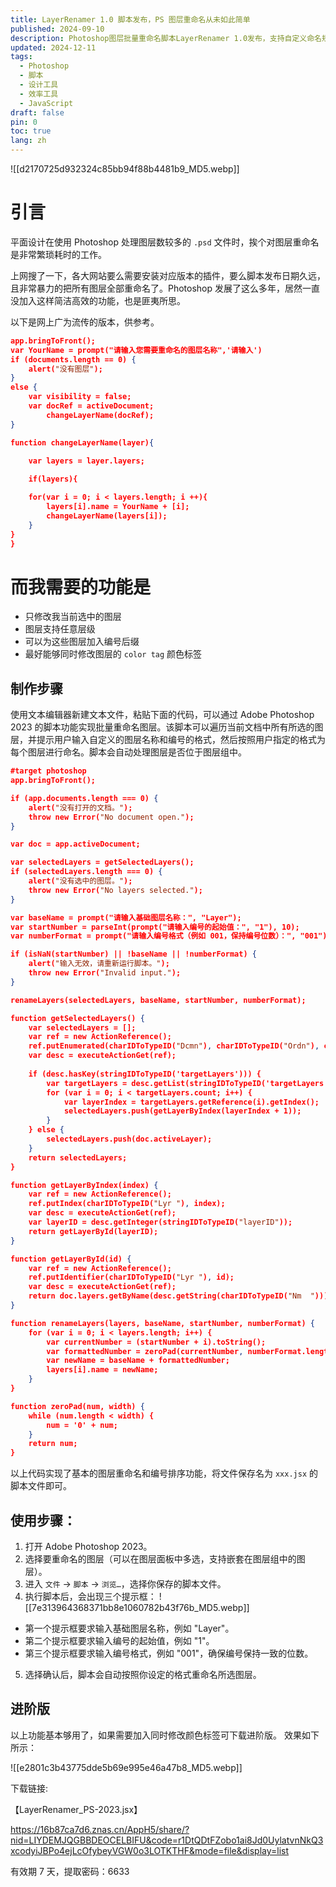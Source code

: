 ```yaml
---
title: LayerRenamer 1.0 脚本发布，PS 图层重命名从未如此简单
published: 2024-09-10
description: Photoshop图层批量重命名脚本LayerRenamer 1.0发布，支持自定义命名规则和编号格式，提升设计工作效率
updated: 2024-12-11
tags:
  - Photoshop
  - 脚本
  - 设计工具
  - 效率工具
  - JavaScript
draft: false
pin: 0
toc: true
lang: zh
---
```


![[d2170725d932324c85bb94f88b4481b9_MD5.webp]]

# 引言

平面设计在使用 Photoshop 处理图层数较多的 `.psd` 文件时，挨个对图层重命名是非常繁琐耗时的工作。

上网搜了一下，各大网站要么需要安装对应版本的插件，要么脚本发布日期久远，且非常暴力的把所有图层全部重命名了。Photoshop 发展了这么多年，居然一直没加入这样简洁高效的功能，也是匪夷所思。

以下是网上广为流传的版本，供参考。

```json
app.bringToFront();
var YourName = prompt("请输入您需要重命名的图层名称",'请输入')
if (documents.length == 0) {
    alert("没有图层");
}
else {
    var visibility = false; 
    var docRef = activeDocument;     
        changeLayerName(docRef);
}

function changeLayerName(layer){
    
    var layers = layer.layers;

    if(layers){

    for(var i = 0; i < layers.length; i ++){
        layers[i].name = YourName + [i];
        changeLayerName(layers[i]);
    }
}
}

```

# 而我需要的功能是

- 只修改我当前选中的图层
- 图层支持任意层级
- 可以为这些图层加入编号后缀
- 最好能够同时修改图层的 `color tag` 颜色标签

## 制作步骤

使用文本编辑器新建文本文件，粘贴下面的代码，可以通过 Adobe Photoshop 2023 的脚本功能实现批量重命名图层。该脚本可以遍历当前文档中所有所选的图层，并提示用户输入自定义的图层名称和编号的格式，然后按照用户指定的格式为每个图层进行命名。脚本会自动处理图层是否位于图层组中。

```json
#target photoshop
app.bringToFront();

if (app.documents.length === 0) {
    alert("没有打开的文档。");
    throw new Error("No document open.");
}

var doc = app.activeDocument;

var selectedLayers = getSelectedLayers();
if (selectedLayers.length === 0) {
    alert("没有选中的图层。");
    throw new Error("No layers selected.");
}

var baseName = prompt("请输入基础图层名称：", "Layer");
var startNumber = parseInt(prompt("请输入编号的起始值：", "1"), 10);
var numberFormat = prompt("请输入编号格式（例如 001，保持编号位数）：", "001");

if (isNaN(startNumber) || !baseName || !numberFormat) {
    alert("输入无效，请重新运行脚本。");
    throw new Error("Invalid input.");
}

renameLayers(selectedLayers, baseName, startNumber, numberFormat);

function getSelectedLayers() {
    var selectedLayers = [];
    var ref = new ActionReference();
    ref.putEnumerated(charIDToTypeID("Dcmn"), charIDToTypeID("Ordn"), charIDToTypeID("Trgt"));
    var desc = executeActionGet(ref);
    
    if (desc.hasKey(stringIDToTypeID('targetLayers'))) {
        var targetLayers = desc.getList(stringIDToTypeID('targetLayers'));
        for (var i = 0; i < targetLayers.count; i++) {
            var layerIndex = targetLayers.getReference(i).getIndex();
            selectedLayers.push(getLayerByIndex(layerIndex + 1)); 
        }
    } else {
        selectedLayers.push(doc.activeLayer);
    }
    return selectedLayers;
}

function getLayerByIndex(index) {
    var ref = new ActionReference();
    ref.putIndex(charIDToTypeID("Lyr "), index);
    var desc = executeActionGet(ref);
    var layerID = desc.getInteger(stringIDToTypeID("layerID"));
    return getLayerById(layerID);
}

function getLayerById(id) {
    var ref = new ActionReference();
    ref.putIdentifier(charIDToTypeID("Lyr "), id);
    var desc = executeActionGet(ref);
    return doc.layers.getByName(desc.getString(charIDToTypeID("Nm  ")));
}

function renameLayers(layers, baseName, startNumber, numberFormat) {
    for (var i = 0; i < layers.length; i++) {
        var currentNumber = (startNumber + i).toString();
        var formattedNumber = zeroPad(currentNumber, numberFormat.length);
        var newName = baseName + formattedNumber;
        layers[i].name = newName;
    }
}

function zeroPad(num, width) {
    while (num.length < width) {
        num = '0' + num;
    }
    return num;
}


```

以上代码实现了基本的图层重命名和编号排序功能，将文件保存名为 `xxx.jsx` 的脚本文件即可。

## 使用步骤：

1. 打开 Adobe Photoshop 2023。
2. 选择要重命名的图层（可以在图层面板中多选，支持嵌套在图层组中的图层）。
3. 进入 `文件` -> `脚本` -> `浏览…`，选择你保存的脚本文件。
4. 执行脚本后，会出现三个提示框：
![[7e313964368371bb8e1060782b43f76b_MD5.webp]]
  - 第一个提示框要求输入基础图层名称，例如 "Layer"。
  - 第二个提示框要求输入编号的起始值，例如 "1"。
  - 第三个提示框要求输入编号格式，例如 "001"，确保编号保持一致的位数。
5. 选择确认后，脚本会自动按照你设定的格式重命名所选图层。

## 进阶版

以上功能基本够用了，如果需要加入同时修改颜色标签可下载进阶版。 效果如下所示：

![[e2801c3b43775dde5b69e995e46a47b8_MD5.webp]]

下载链接:

【LayerRenamer_PS-2023.jsx】

https://16b87ca7d6.znas.cn/AppH5/share/?nid=LIYDEMJQGBBDEOCELBIFU&code=r1DtQDtFZobo1ai8Jd0UylatvnNkQ3xcodyiJBPo4ejLcOfybeyVGW0o3LOTKTHF&mode=file&display=list

有效期 7 天，提取密码：6633